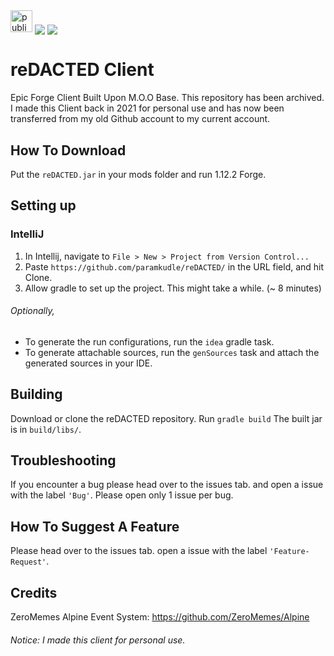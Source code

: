 <img src="https://img.shields.io/static/v1?message=Public Archive&logo=&label=&color=db0000&logoColor=white&labelColor=&style=for-the-badge" height="35" alt="public archive"  />
<img valign="middle" src="https://img.shields.io/badge/Current Version-2.1-red.svg">
<img valign="middle" src="https://img.shields.io/badge/Client Made For-Personal Use-brightgreen.svg">

# reDACTED Client
Epic Forge Client Built Upon M.O.O Base. This repository has been archived.
I made this Client back in 2021 for personal use and has now been transferred from my old Github account to my current account.

## How To Download
Put the `reDACTED.jar` in your mods folder and run 1.12.2 Forge.

## Setting up
### IntelliJ
1. In Intellij, navigate to `File > New > Project from Version Control...`
2. Paste `https://github.com/paramkudle/reDACTED/` in the URL field, and hit Clone.
3. Allow gradle to set up the project. This might take a while. (~ 8 minutes)

###### Optionally,

* To generate the run configurations, run the `idea` gradle task.
* To generate attachable sources, run the `genSources` task and attach the generated sources in your IDE.

## Building
Download or clone the reDACTED repository.
Run `gradle build`
The built jar is in `build/libs/`.

## Troubleshooting
If you encounter a bug please head over to the issues tab.
and open a issue with the label `'Bug'`.
Please open only 1 issue per bug.

## How To Suggest A Feature

Please head over to the issues tab.
open a issue with the label `'Feature-Request'`. 


</details>

## Credits
ZeroMemes Alpine Event System: https://github.com/ZeroMemes/Alpine

###### Notice: I made this client for personal use.
